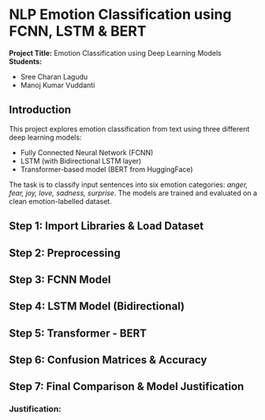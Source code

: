 #  NLP Emotion Classification using FCNN, LSTM & BERT

**Project Title:** Emotion Classification using Deep Learning Models  
**Students:**  
- Sree Charan Lagudu  
- Manoj Kumar Vuddanti

##  Introduction
This project explores emotion classification from text using three different deep learning models:
- Fully Connected Neural Network (FCNN)
- LSTM (with Bidirectional LSTM layer)
- Transformer-based model (BERT from HuggingFace)

The task is to classify input sentences into six emotion categories: *anger, fear, joy, love, sadness, surprise*. The models are trained and evaluated on a clean emotion-labelled dataset.

##  Step 1: Import Libraries & Load Dataset

##  Step 2: Preprocessing

##  Step 3: FCNN Model

##  Step 4: LSTM Model (Bidirectional)

##  Step 5: Transformer - BERT

##  Step 6: Confusion Matrices & Accuracy

##  Step 7: Final Comparison & Model Justification

### Justification:
